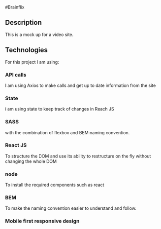 #Brainflix

## Description

This is a mock up for a video site.

## Technologies

For this project I am using:

### API calls

I am using Axios to make calls and get up to date information from the site

### State

i am using state to keep track of changes in Reach JS

### SASS

with the combination of flexbox and BEM naming convention.

### React JS

To structure the DOM and use its ability to restructure on the fly without changing the whole DOM

### node

To install the required components such as react

### BEM

To make the naming convention easier to understand and follow.

### Mobile first responsive design
